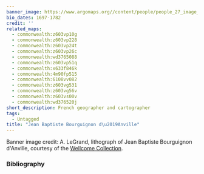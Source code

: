 ```yaml
---
banner_image: https://www.argomaps.org//content/people/people_27_image_compress_100.jpg
bio_dates: 1697-1782
credit: ''
related_maps:
  - commonwealth:z603vp10g
  - commonwealth:z603vp228
  - commonwealth:z603vp24t
  - commonwealth:z603vp26c
  - commonwealth:wd3765088
  - commonwealth:z603vp51q
  - commonwealth:x633f846k
  - commonwealth:4m90fp515
  - commonwealth:6108vv082
  - commonwealth:z603vg531
  - commonwealth:z603vg56v
  - commonwealth:z603vs00v
  - commonwealth:wd376520j
short_description: French geographer and cartographer
tags:
  - Untagged
title: "Jean Baptiste Bourguignon d\u2019Anville"
---
```



<p>Banner image credit: A. LeGrand, lithograph of Jean Baptiste Bourguignon d&#39;Anville,&nbsp;courtesy of the&nbsp;<a href="https://wellcomecollection.org/works/duhuzda6">Wellcome Collection</a>.</p>

### Bibliography


